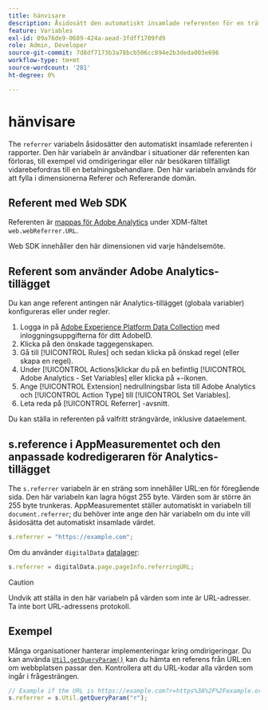 ```yaml
---
title: hänvisare
description: Åsidosätt den automatiskt insamlade referenten för en träff.
feature: Variables
exl-id: 09a76de9-0689-424a-aead-3fdff1709fd9
role: Admin, Developer
source-git-commit: 7d8df7173b3a78bcb506cc894e2b3deda003e696
workflow-type: tm+mt
source-wordcount: '281'
ht-degree: 0%

---
```


# hänvisare

The `referrer` variabeln åsidosätter den automatiskt insamlade referenten i rapporter. Den här variabeln är användbar i situationer där referenten kan förloras, till exempel vid omdirigeringar eller när besökaren tillfälligt vidarebefordras till en betalningsbehandlare. Den här variabeln används för att fylla i dimensionerna Referer och Refererande domän.

## Referent med Web SDK

Referenten är [mappas för Adobe Analytics](https://experienceleague.adobe.com/docs/analytics/implementation/aep-edge/variable-mapping.html) under XDM-fältet `web.webReferrer.URL`.

Web SDK innehåller den här dimensionen vid varje händelsemöte.

## Referent som använder Adobe Analytics-tillägget

Du kan ange referent antingen när Analytics-tillägget (globala variabler) konfigureras eller under regler.

1. Logga in på [Adobe Experience Platform Data Collection](https://experience.adobe.com/data-collection) med inloggningsuppgifterna för ditt AdobeID.
2. Klicka på den önskade taggegenskapen.
3. Gå till [!UICONTROL Rules] och sedan klicka på önskad regel (eller skapa en regel).
4. Under [!UICONTROL Actions]klickar du på en befintlig [!UICONTROL Adobe Analytics - Set Variables] eller klicka på +-ikonen.
5. Ange [!UICONTROL Extension] nedrullningsbar lista till Adobe Analytics och [!UICONTROL Action Type] till [!UICONTROL Set Variables].
6. Leta reda på [!UICONTROL Referrer] -avsnitt.

Du kan ställa in referenten på valfritt strängvärde, inklusive dataelement.

## s.reference i AppMeasurementet och den anpassade kodredigeraren för Analytics-tillägget

The `s.referrer` variabeln är en sträng som innehåller URL:en för föregående sida. Den här variabeln kan lagra högst 255 byte. Värden som är större än 255 byte trunkeras. AppMeasurementet ställer automatiskt in variabeln till `document.referrer`; du behöver inte ange den här variabeln om du inte vill åsidosätta det automatiskt insamlade värdet.

```js
s.referrer = "https://example.com";
```

Om du använder `digitalData` [datalager](../../prepare/data-layer.md):

```js
s.referrer = digitalData.page.pageInfo.referringURL;
```

>[!CAUTION]
>
>Undvik att ställa in den här variabeln på värden som inte är URL-adresser. Ta inte bort URL-adressens protokoll.

## Exempel

Många organisationer hanterar implementeringar kring omdirigeringar. Du kan använda [`Util.getQueryParam()`](../functions/util-getqueryparam.md) kan du hämta en referens från URL:en om webbplatsen passar den. Kontrollera att du URL-kodar alla värden som ingår i frågesträngen.

```js
// Example if the URL is https://example.com?r=https%3A%2F%2Fexample.org
s.referrer = s.Util.getQueryParam("r");
```
